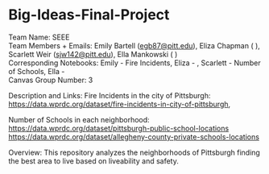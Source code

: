 # Big-Ideas-Final-Project
Team Name: SEEE              
Team Members + Emails: Emily Bartell (egb87@pitt.edu), Eliza Chapman ( ), Scarlett Weir (sjw142@pitt.edu), Ella Mankowski ( )	              
Corresponding Notebooks: Emily - Fire Incidents, Eliza - , Scarlett - Number of Schools, Ella -	                         
Canvas Group Number: 3  

Description and Links: 
Fire Incidents in the city of Pittsburgh: 
https://data.wprdc.org/dataset/fire-incidents-in-city-of-pittsburgh,            

Number of Schools in each neighborhood:
https://data.wprdc.org/dataset/pittsburgh-public-school-locations
https://data.wprdc.org/dataset/allegheny-county-private-schools-locations

Overview: This repository analyzes the neighborhoods of Pittsburgh finding the best area to live based on liveability and safety. 
